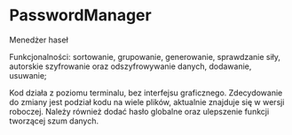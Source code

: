 # PasswordManager

Menedżer haseł

Funkcjonalności: 
sortowanie, 
grupowanie, 
generowanie, 
sprawdzanie siły, 
autorskie szyfrowanie oraz odszyfrowywanie danych, 
dodawanie, 
usuwanie; 

Kod działa z poziomu terminalu, bez interfejsu graficznego.
Zdecydowanie do zmiany jest podział kodu na wiele plików, aktualnie znajduje się w wersji roboczej.
Należy również dodać hasło globalne oraz ulepszenie funkcji tworzącej szum danych.
